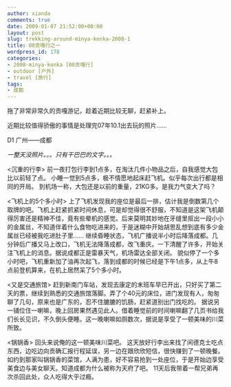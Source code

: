 ```yaml
---
author: xianda
comments: true
date: 2009-01-07 21:52:00+00:00
layout: post
slug: trekking-around-minya-konka-2008-1
title: 08贡嘎行之一
wordpress_id: 178
categories:
- 2008-minya-konka [08贡嘎行]
- outdoor [户外]
- travel [旅行]
tags:
- 成都
---
```


拖了非常非常久的贡嘎游记，趁着近期比较无聊，赶紧补上。

近期比较值得骄傲的事情是处理完07年10.1出去玩的照片……

D1 广州——成都

_一整天没照片。。。只有干巴巴的文字。。。_

<沉重的行李>
前一夜打包行李到1点多，在淘汰几件小物品之后，自我感觉大包比以前轻了点。
小睡一觉到5点多，极不情愿地起床赶飞机。似乎每次出行都是相同的开局。
到机场一称，大包还是以前的重量，21KG多。是我力气变大了吗？

<飞机上的5个多小时>
上了飞机发现我的座位是最后一排，估计我是倒数第几个取牌的吧。飞机上赶紧抓紧时间休息，可是却觉得很不舒服，不知道是这架飞机颠得厉害还是精神不佳，竟有些晕机的感觉。后来莫明其妙地在牙缝里抠出一段小小的金属丝，不知道伴着什么食物吃进来的，于是迷糊中开始胡思乱想到底有多少金属丝已经被我吃进肚子里……
继续昏睡状态，飞机广播说半小时后降落成都。几分钟后广播又马上改口，飞机无法降落成都，改飞重庆。一下清醒了许多，开始关注飞机上的消息。据说成都正是雷暴天气，机场雷达全部关闭。  <!-- more -->
貌似停了一个多小时吧，飞机重新加了油再次起飞，落到成都的时候已经是下午1点多，从上午8点前登机算来，在机上居然呆了5个多小时。

<又是交通旅馆>
赶到新南门车站，发现去康定的末班车早已开出，只好买了第二天的票，继续到熟悉的交通旅馆落脚。弄了个40元的床位，进门发现有人，匆匆聊了几句，原来也是广东的，忍不住膔膔的饥肠，赶紧道别出门找吃的。
据说另一铺位住一喇嘛，晚上回房果然遇见此人。借着睡觉前的时间喇嘛翻了几页书给我们长长见识，不久倒头便睡。这一晚喇嘛如厕数次，据说是享受了一顿美味的川菜所致。

<锅锅香>
回头来说俺的这一顿美味川菜吧。
这天放好行李出来找了间德克士吃点东西，边吃边向贡确汇报行程延误，另一边在跟欣欣短信，很快赚到了一顿晚餐。
如约到那家叫锅锅香的菜馆，人满为患，好不容易抢到一处座位，于是开始边享受美食边与美女聊天。知道成都为什么被称为天府了吧。
11天后我带着一帮兄弟再次杀回此处，众人吃得大乎过瘾。

